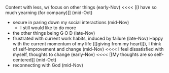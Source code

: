 
Content with less, w/ focus on other things (early-Nov) <<<< [[I have so much yearning (for company)]] (mid-Oct)
- secure in paring down my social interactions (mid-Nov)
	- I still would like to do more
- the other things being G O D (late-Nov)
- frustrated with current work habits, induced by failure (late-Nov)
Happy with the current momentum of my life ([[giving from my heart]]), I think of self-improvement and change (mid-Nov) <<<< I feel dissatisfied with myself, thoughts to change (early-Nov) <<<< [[My thoughts are so self-centered]] (mid-Oct)
- reconnecting with God (mid-Nov)
